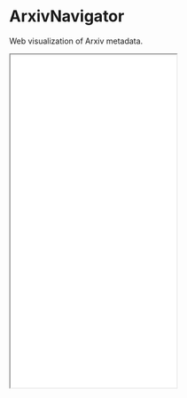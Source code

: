 # ArxivNavigator

Web visualization of Arxiv metadata. 

 <iframe src="[Arxiv topics by the number of written articles.](/arxiv/ArxivNavigator/topics.html)" title="Arxiv topics by the number of written articles." height="600"></iframe> 
